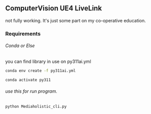 ## ComputerVision UE4 LiveLink
not fully working. It's just some part on my co-operative education.

### Requirements
###### Conda or Else
you can find library in use on py311ai.yml
```bash
conda env create -f py311ai.yml
```
```bash
conda activate py311
```

###### use this for run program.
```bash
python Mediaholistic_cli.py
```
